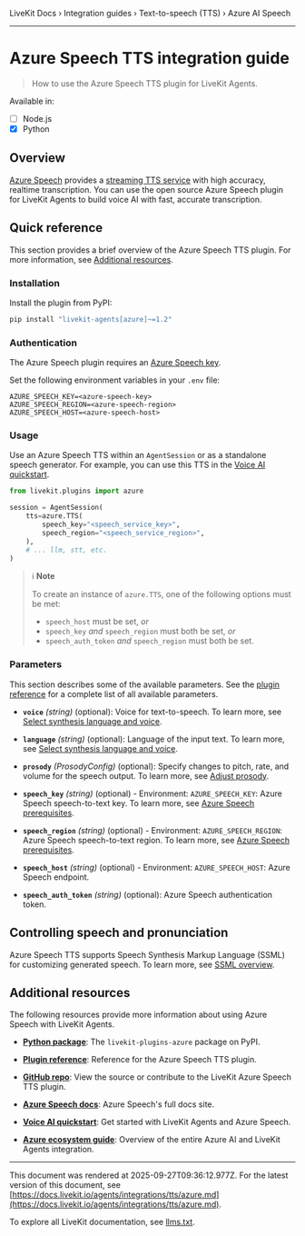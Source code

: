 LiveKit Docs › Integration guides › Text-to-speech (TTS) › Azure AI Speech

---

# Azure Speech TTS integration guide

> How to use the Azure Speech TTS plugin for LiveKit Agents.

Available in:
- [ ] Node.js
- [x] Python

## Overview

[Azure Speech](https://learn.microsoft.com/en-us/azure/ai-services/speech-service/overview) provides a [streaming TTS service](https://learn.microsoft.com/en-us/azure/ai-services/speech-service/index-text-to-speech) with high accuracy, realtime transcription. You can use the open source Azure Speech plugin for LiveKit Agents to build voice AI with fast, accurate transcription.

## Quick reference

This section provides a brief overview of the Azure Speech TTS plugin. For more information, see [Additional resources](#additional-resources).

### Installation

Install the plugin from PyPI:

```bash
pip install "livekit-agents[azure]~=1.2"

```

### Authentication

The Azure Speech plugin requires an [Azure Speech key](https://learn.microsoft.com/en-us/azure/ai-services/speech-service/get-started-speech-to-text?tabs=macos,terminal&pivots=programming-language-python#prerequisites).

Set the following environment variables in your `.env` file:

```shell
AZURE_SPEECH_KEY=<azure-speech-key>
AZURE_SPEECH_REGION=<azure-speech-region>
AZURE_SPEECH_HOST=<azure-speech-host>

```

### Usage

Use an Azure Speech TTS within an `AgentSession` or as a standalone speech generator. For example, you can use this TTS in the [Voice AI quickstart](https://docs.livekit.io/agents/start/voice-ai.md).

```python
from livekit.plugins import azure

session = AgentSession(
    tts=azure.TTS(
        speech_key="<speech_service_key>",
        speech_region="<speech_service_region>",
    ),
    # ... llm, stt, etc.
)

```

> ℹ️ **Note**
> 
> To create an instance of `azure.TTS`, one of the following options must be met:
> 
> - `speech_host` must be set, _or_
> - `speech_key` _and_ `speech_region` must both be set, _or_
> - `speech_auth_token` _and_ `speech_region` must both be set.

### Parameters

This section describes some of the available parameters. See the [plugin reference](https://docs.livekit.io/reference/python/v1/livekit/plugins/azure/index.html.md#livekit.plugins.azure.TTS) for a complete list of all available parameters.

- **`voice`** _(string)_ (optional): Voice for text-to-speech. To learn more, see [Select synthesis language and voice](https://learn.microsoft.com/en-us/azure/ai-services/speech-service/how-to-speech-synthesis#select-synthesis-language-and-voice).

- **`language`** _(string)_ (optional): Language of the input text. To learn more, see [Select synthesis language and voice](https://learn.microsoft.com/en-us/azure/ai-services/speech-service/how-to-speech-synthesis#select-synthesis-language-and-voice).

- **`prosody`** _(ProsodyConfig)_ (optional): Specify changes to pitch, rate, and volume for the speech output. To learn more, see [Adjust prosody](https://learn.microsoft.com/en-us/azure/ai-services/speech-service/speech-synthesis-markup-voice#adjust-prosody).

- **`speech_key`** _(string)_ (optional) - Environment: `AZURE_SPEECH_KEY`: Azure Speech speech-to-text key. To learn more, see [Azure Speech prerequisites](https://learn.microsoft.com/en-us/azure/ai-services/speech-service/get-started-speech-to-text#prerequisites).

- **`speech_region`** _(string)_ (optional) - Environment: `AZURE_SPEECH_REGION`: Azure Speech speech-to-text region. To learn more, see [Azure Speech prerequisites](https://learn.microsoft.com/en-us/azure/ai-services/speech-service/get-started-speech-to-text#prerequisites).

- **`speech_host`** _(string)_ (optional) - Environment: `AZURE_SPEECH_HOST`: Azure Speech endpoint.

- **`speech_auth_token`** _(string)_ (optional): Azure Speech authentication token.

## Controlling speech and pronunciation

Azure Speech TTS supports Speech Synthesis Markup Language (SSML) for customizing generated speech. To learn more, see [SSML overview](https://learn.microsoft.com/en-us/azure/ai-services/speech-service/speech-synthesis-markup).

## Additional resources

The following resources provide more information about using Azure Speech with LiveKit Agents.

- **[Python package](https://pypi.org/project/livekit-plugins-azure/)**: The `livekit-plugins-azure` package on PyPI.

- **[Plugin reference](https://docs.livekit.io/reference/python/v1/livekit/plugins/azure/index.html.md#livekit.plugins.azure.TTS)**: Reference for the Azure Speech TTS plugin.

- **[GitHub repo](https://github.com/livekit/agents/tree/main/livekit-plugins/livekit-plugins-azure)**: View the source or contribute to the LiveKit Azure Speech TTS plugin.

- **[Azure Speech docs](https://learn.microsoft.com/en-us/azure/ai-services/speech-service/overview)**: Azure Speech's full docs site.

- **[Voice AI quickstart](https://docs.livekit.io/agents/start/voice-ai.md)**: Get started with LiveKit Agents and Azure Speech.

- **[Azure ecosystem guide](https://docs.livekit.io/agents/integrations/azure.md)**: Overview of the entire Azure AI and LiveKit Agents integration.

---

This document was rendered at 2025-09-27T09:36:12.977Z.
For the latest version of this document, see [https://docs.livekit.io/agents/integrations/tts/azure.md](https://docs.livekit.io/agents/integrations/tts/azure.md).

To explore all LiveKit documentation, see [llms.txt](https://docs.livekit.io/llms.txt).